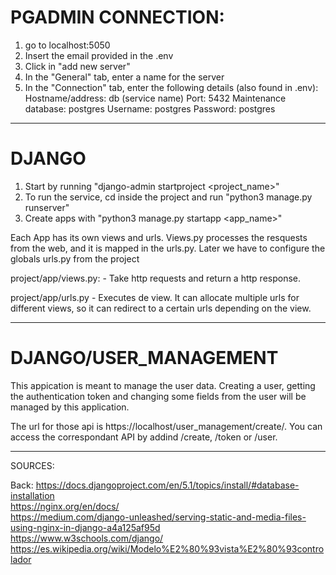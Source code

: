 # PGADMIN CONNECTION:
1) go to localhost:5050
2) Insert the email provided in the .env
3) Click in "add new server"
4) In the "General" tab, enter a name for the server
5) In the "Connection" tab, enter the following details (also found in .env):
   Hostname/address: db (service name)
   Port: 5432
   Maintenance database: postgres
   Username: postgres
   Password: postgres

___________________________________________________________________________________________________
# DJANGO 

1. Start by running "django-admin startproject <project_name>"
2. To run the service, cd inside the project and run "python3 manage.py runserver"
3. Create apps with "python3 manage.py startapp <app_name>"

Each App has its own views and urls.
Views.py processes the resquests from the web, and it is mapped in the urls.py.
Later we have to configure the globals urls.py from the project

project/app/views.py:
    -   Take http requests and return a http response.

project/app/urls.py
    -   Executes de view. It can allocate multiple urls for different
        views, so it can redirect to a certain urls depending on the view.

___________________________________________________________________________________________________
# DJANGO/USER_MANAGEMENT

This appication is meant to manage the user data.
Creating a user, getting the authentication token and changing some fields from the user
will be managed by this application.

The url for those api is https://localhost/user_management/create/.
You can access the correspondant API by addind /create, /token or /user.
___________________________________________________________________________________________________

SOURCES:

Back:
https://docs.djangoproject.com/en/5.1/topics/install/#database-installation     
https://nginx.org/en/docs/  
https://medium.com/django-unleashed/serving-static-and-media-files-using-nginx-in-django-a4a125af95d    
https://www.w3schools.com/django/   
https://es.wikipedia.org/wiki/Modelo%E2%80%93vista%E2%80%93controlador  

